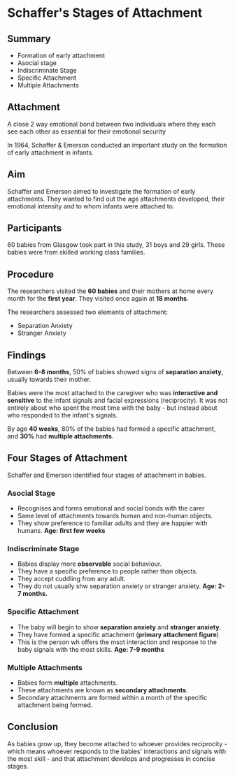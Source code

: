 # Schaffer's Stages of Attachment

## Summary

- Formation of early attachment
- Asocial stage
- Indiscriminate Stage
- Specific Attachment
- Multiple Attachments

## Attachment

A close 2 way emotional bond between two individuals where they each see each other as essential for their emotional security

In 1964, Schaffer & Emerson conducted an important study on the formation of early attachment in infants.

## Aim

Schaffer and Emerson aimed to investigate the formation of early attachments. They wanted to find out the age attachments developed, their emotional intensity and to whom infants were attached to.

## Participants

60 babies from Glasgow took part in this study, 31 boys and 29 girls. These babies were from skilled working class families.

## Procedure

The researchers visited the **60 babies** and their mothers at home every month for the **first year**. They visited once again at **18 months**.

The researchers assessed two elements of attachment:

- Separation Anxiety
- Stranger Anxiety

## Findings

Between **6-8 months**, 50% of babies showed signs of **separation anxiety**, usually towards their mother.

Babies were the most attached to the caregiver who was **interactive and sensitive** to the infant signals and facial expressions (reciprocity). It was not entirely about who spent the most time with the baby - but instead about who responded to the infant's signals.

By age **40 weeks**, 80% of the babies had formed a specific attachment, and **30%** had **multiple attachments**.

## Four Stages of Attachment

Schaffer and Emerson identified four stages of attachment in babies.

### Asocial Stage

- Recognises and forms emotional and social bonds with the carer
- Same level of attachments towards human and non-human objects.
- They show preference to familiar adults and they are happier with humans.
  **Age: first few weeks**

### Indiscriminate Stage

- Babies display more **observable** social behaviour.
- They have a specific preference to people rather than objects.
- They accept cuddling from any adult.
- They do not usually shw separation anxiety or stranger anxiety.
  **Age: 2-7 months.**

### Specific Attachment

- The baby will begin to show **separation anxiety** and **stranger anxiety**.
- They have formed a specific attachment (**primary attachment figure**)
- This is the person wh offers the msot interaction and response to the baby signals with the most skills.
  **Age: 7-9 months**

### Multiple Attachments

- Babies form **multiple** attachments.
- These attachments are known as **secondary attachments**.
- Secondary attachments are formed within a month of the specific attachment being formed.

## Conclusion

As babies grow up, they become attached to whoever provides reciprocity - which means whoever responds to the babies' interactions and signals with the most skill - and that attachment develops and progresses in concise stages.
